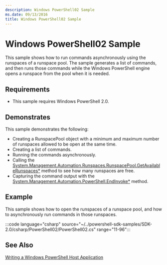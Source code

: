 ```yaml
---
description: Windows PowerShell02 Sample
ms.date: 09/13/2016
title: Windows PowerShell02 Sample
---
```

# Windows PowerShell02 Sample

This sample shows how to run commands asynchronously using the runspaces of a runspace pool. The
sample generates a list of commands, and then runs those commands while the Windows PowerShell
engine opens a runspace from the pool when it is needed.

## Requirements

- This sample requires Windows PowerShell 2.0.

## Demonstrates

This sample demonstrates the following:

- Creating a RunspacePool object with a minimum and maximum number of runspaces allowed to be open
  at the same time.
- Creating a list of commands.
- Running the commands asynchronously.
- Calling the [System.Management.Automation.Runspaces.RunspacePool.GetAvailableRunspaces*](/dotnet/api/System.Management.Automation.Runspaces.RunspacePool.GetAvailableRunspaces)
  method to see how many runspaces are free.
- Capturing the command output with the [System.Management.Automation.PowerShell.EndInvoke*](/dotnet/api/System.Management.Automation.PowerShell.EndInvoke)
  method.

## Example

This sample shows how to open the runspaces of a runspace pool, and how to asynchronously run
commands in those runspaces.

:::code language="csharp" source="~/../powershell-sdk-samples/SDK-2.0/csharp/PowerShell02/PowerShell02.cs" range="11-96":::

## See Also

[Writing a Windows PowerShell Host Application](./writing-a-windows-powershell-host-application.md)
